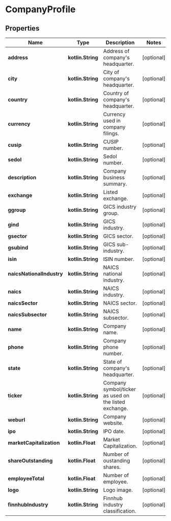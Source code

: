 
# CompanyProfile

## Properties
Name | Type | Description | Notes
------------ | ------------- | ------------- | -------------
**address** | **kotlin.String** | Address of company&#39;s headquarter. |  [optional]
**city** | **kotlin.String** | City of company&#39;s headquarter. |  [optional]
**country** | **kotlin.String** | Country of company&#39;s headquarter. |  [optional]
**currency** | **kotlin.String** | Currency used in company filings. |  [optional]
**cusip** | **kotlin.String** | CUSIP number. |  [optional]
**sedol** | **kotlin.String** | Sedol number. |  [optional]
**description** | **kotlin.String** | Company business summary. |  [optional]
**exchange** | **kotlin.String** | Listed exchange. |  [optional]
**ggroup** | **kotlin.String** | GICS industry group. |  [optional]
**gind** | **kotlin.String** | GICS industry. |  [optional]
**gsector** | **kotlin.String** | GICS sector. |  [optional]
**gsubind** | **kotlin.String** | GICS sub-industry. |  [optional]
**isin** | **kotlin.String** | ISIN number. |  [optional]
**naicsNationalIndustry** | **kotlin.String** | NAICS national industry. |  [optional]
**naics** | **kotlin.String** | NAICS industry. |  [optional]
**naicsSector** | **kotlin.String** | NAICS sector. |  [optional]
**naicsSubsector** | **kotlin.String** | NAICS subsector. |  [optional]
**name** | **kotlin.String** | Company name. |  [optional]
**phone** | **kotlin.String** | Company phone number. |  [optional]
**state** | **kotlin.String** | State of company&#39;s headquarter. |  [optional]
**ticker** | **kotlin.String** | Company symbol/ticker as used on the listed exchange. |  [optional]
**weburl** | **kotlin.String** | Company website. |  [optional]
**ipo** | **kotlin.String** | IPO date. |  [optional]
**marketCapitalization** | **kotlin.Float** | Market Capitalization. |  [optional]
**shareOutstanding** | **kotlin.Float** | Number of oustanding shares. |  [optional]
**employeeTotal** | **kotlin.Float** | Number of employee. |  [optional]
**logo** | **kotlin.String** | Logo image. |  [optional]
**finnhubIndustry** | **kotlin.String** | Finnhub industry classification. |  [optional]




